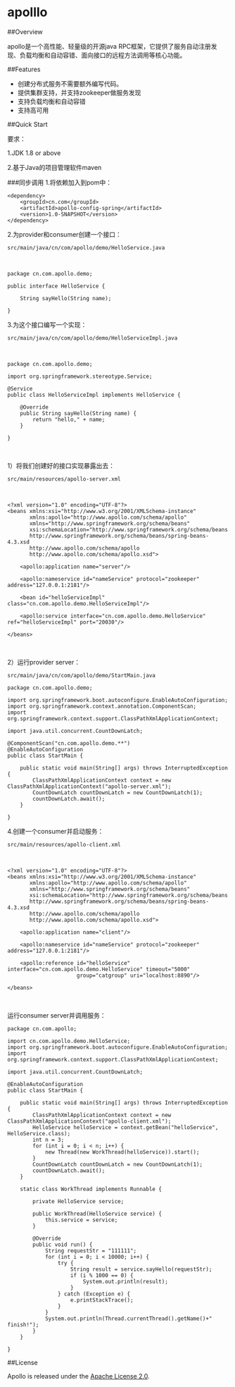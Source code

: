 # apolllo
 
##Overview

apollo是一个高性能、轻量级的开源java RPC框架，它提供了服务自动注册发现、负载均衡和自动容错、面向接口的远程方法调用等核心功能。

##Features

* 创建分布式服务不需要额外编写代码。
* 提供集群支持，并支持zookeeper做服务发现
* 支持负载均衡和自动容错
* 支持高可用

##Quick Start

要求：

1.JDK 1.8 or above

2.基于Java的项目管理软件maven

###同步调用
1.将依赖加入到pom中：

    <dependency>
        <groupId>cn.com</groupId>
        <artifactId>apollo-config-spring</artifactId>
        <version>1.0-SNAPSHOT</version>
    </dependency>


2.为provider和consumer创建一个接口：
    
    src/main/java/cn/com/apollo/demo/HelloService.java 
   <br>
    
    package cn.com.apollo.demo;
    
    public interface HelloService {
    
        String sayHello(String name);
    
    }

3.为这个接口编写一个实现：

    src/main/java/cn/com/apollo/demo/HelloServiceImpl.java 
<br>
   
    package cn.com.apollo.demo;
    
    import org.springframework.stereotype.Service;
    
    @Service
    public class HelloServiceImpl implements HelloService {
        
        @Override
        public String sayHello(String name) {
            return "hello," + name;
        }
    
    }

<br>

   1）将我们创建好的接口实现暴露出去：

    src/main/resources/apollo-server.xml
<br>
    
    <?xml version="1.0" encoding="UTF-8"?>
    <beans xmlns:xsi="http://www.w3.org/2001/XMLSchema-instance"
           xmlns:apollo="http://www.apollo.com/schema/apollo"
           xmlns="http://www.springframework.org/schema/beans"
           xsi:schemaLocation="http://www.springframework.org/schema/beans
           http://www.springframework.org/schema/beans/spring-beans-4.3.xsd
           http://www.apollo.com/schema/apollo
           http://www.apollo.com/schema/apollo.xsd">
    
        <apollo:application name="server"/>
        
        <apollo:nameservice id="nameService" protocol="zookeeper" address="127.0.0.1:2181"/>
        
        <bean id="helloServiceImpl" class="cn.com.apollo.demo.HelloServiceImpl"/>
        
        <apollo:service interface="cn.com.apollo.demo.HelloService" ref="helloServiceImpl" port="20030"/>
    
    </beans>
<br>

2）运行provider server：

    src/main/java/cn/com/apollo/demo/StartMain.java
    
    package cn.com.apollo.demo;
    
    import org.springframework.boot.autoconfigure.EnableAutoConfiguration;
    import org.springframework.context.annotation.ComponentScan;
    import org.springframework.context.support.ClassPathXmlApplicationContext;
    
    import java.util.concurrent.CountDownLatch;
    
    @ComponentScan("cn.com.apollo.demo.**")
    @EnableAutoConfiguration
    public class StartMain {
    
        public static void main(String[] args) throws InterruptedException {
            ClassPathXmlApplicationContext context = new ClassPathXmlApplicationContext("apollo-server.xml");
            CountDownLatch countDownLatch = new CountDownLatch(1);
            countDownLatch.await();
        }
    
    }
    
4.创建一个consumer并启动服务：
    
    src/main/resources/apollo-client.xml
<br>
    
    <?xml version="1.0" encoding="UTF-8"?>
    <beans xmlns:xsi="http://www.w3.org/2001/XMLSchema-instance"
           xmlns:apollo="http://www.apollo.com/schema/apollo"
           xmlns="http://www.springframework.org/schema/beans"
           xsi:schemaLocation="http://www.springframework.org/schema/beans
           http://www.springframework.org/schema/beans/spring-beans-4.3.xsd
           http://www.apollo.com/schema/apollo
           http://www.apollo.com/schema/apollo.xsd">
    
        <apollo:application name="client"/>
    
        <apollo:nameservice id="nameService" protocol="zookeeper" address="127.0.0.1:2181"/>
    
        <apollo:reference id="helloService" interface="cn.com.apollo.demo.HelloService" timeout="5000"
                          group="catgroup" uri="localhost:8890"/>
    
    </beans>
<br>

运行consumer server并调用服务：
    
    package cn.com.apollo;
    
    import cn.com.apollo.demo.HelloService;
    import org.springframework.boot.autoconfigure.EnableAutoConfiguration;
    import org.springframework.context.support.ClassPathXmlApplicationContext;
    
    import java.util.concurrent.CountDownLatch;
    
    @EnableAutoConfiguration
    public class StartMain {
    
        public static void main(String[] args) throws InterruptedException {
            ClassPathXmlApplicationContext context = new ClassPathXmlApplicationContext("apollo-client.xml");
            HelloService helloService = context.getBean("helloService", HelloService.class);
            int n = 3;
            for (int i = 0; i < n; i++) {
                new Thread(new WorkThread(helloService)).start();
            }
            CountDownLatch countDownLatch = new CountDownLatch(1);
            countDownLatch.await();
        }
    
        static class WorkThread implements Runnable {
    
            private HelloService service;
    
            public WorkThread(HelloService service) {
                this.service = service;
            }
    
            @Override
            public void run() {
                String requestStr = "111111";
                for (int i = 0; i < 10000; i++) {
                    try {
                        String result = service.sayHello(requestStr);
                        if (i % 1000 == 0) {
                            System.out.println(result);
                        }
                    } catch (Exception e) {
                        e.printStackTrace();
                    }
                }
                System.out.println(Thread.currentThread().getName()+" finish!");
            }
        }
    
    }

##License

  Apollo is released under the [Apache License 2.0](http://www.apache.org/licenses/LICENSE-2.0).